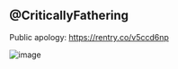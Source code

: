 ## @CriticallyFathering

Public apology: https://rentry.co/v5ccd6np












![image](https://github.com/user-attachments/assets/cf1b486b-eeff-4fef-ab9c-ea66a2207484)

